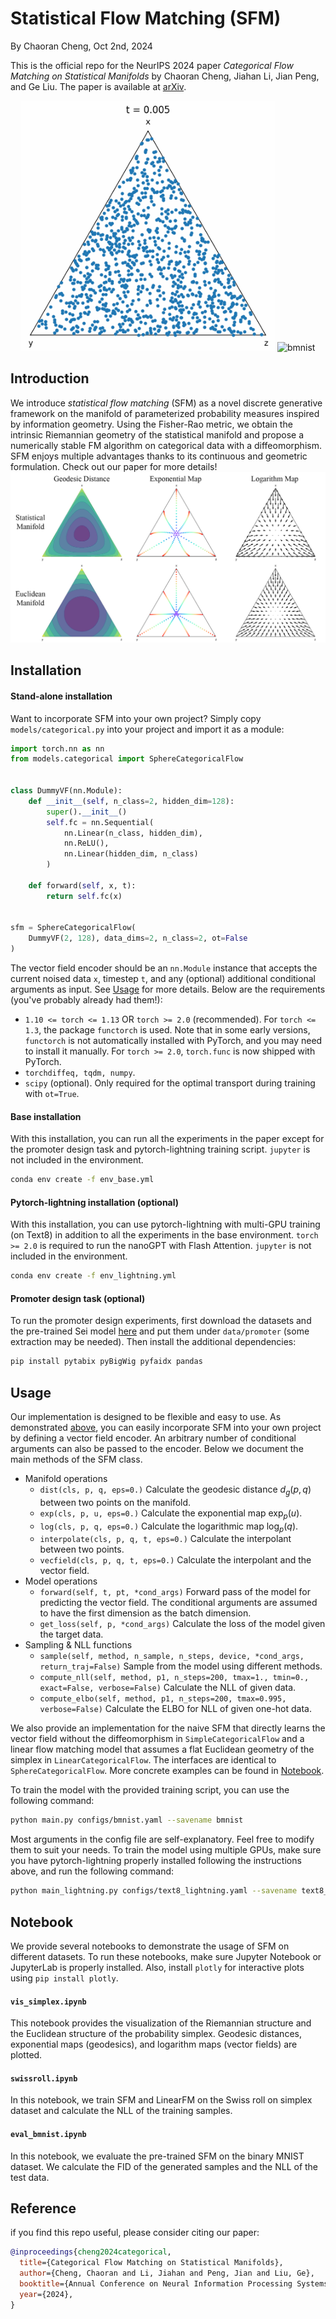 # Statistical Flow Matching (SFM)

By Chaoran Cheng, Oct 2nd, 2024

This is the official repo for the NeurIPS 2024 paper *Categorical Flow Matching on Statistical Manifolds* by Chaoran Cheng, Jiahan Li, Jian Peng, and Ge Liu. The paper is available at [arXiv](https://arxiv.org/abs/2405.16441).


<p align="center">
<img src="assets/swissroll.gif" height="400" alt="swissroll"/>
<img src="assets/bmnist.gif" height="400" alt="bmnist"/>
</p>


## Introduction

We introduce *statistical flow matching* (SFM) as a novel discrete generative framework on the manifold of parameterized probability measures inspired by information geometry. Using the Fisher-Rao metric, we obtain the intrinsic Riemannian geometry of the statistical manifold and propose a numerically stable FM algorithm on categorical data with a diffeomorphism. SFM enjoys multiple advantages thanks to its continuous and geometric formulation. Check out our paper for more details!
![geometry](assets/geo.png)


## Installation

#### Stand-alone installation
Want to incorporate SFM into your own project? Simply copy `models/categorical.py` into your project and import it as a module:
```python
import torch.nn as nn
from models.categorical import SphereCategoricalFlow


class DummyVF(nn.Module):
    def __init__(self, n_class=2, hidden_dim=128):
        super().__init__()
        self.fc = nn.Sequential(
            nn.Linear(n_class, hidden_dim),
            nn.ReLU(),
            nn.Linear(hidden_dim, n_class)
        )

    def forward(self, x, t):
        return self.fc(x)


sfm = SphereCategoricalFlow(
    DummyVF(2, 128), data_dims=2, n_class=2, ot=False
)
```

The vector field encoder should be an `nn.Module` instance that accepts the current noised data `x`, timestep `t`, and any (optional) additional conditional arguments as input. See [Usage](#usage) for more details. Below are the requirements (you've probably already had them!):

- `1.10 <= torch <= 1.13` OR `torch >= 2.0` (recommended). For `torch <= 1.3`, the package `functorch` is used. Note that in some early versions, `functorch` is not automatically installed with PyTorch, and you may need to install it manually. For `torch >= 2.0`, `torch.func` is now shipped with PyTorch.
- `torchdiffeq, tqdm, numpy`.
- `scipy` (optional). Only required for the optimal transport during training with `ot=True`.


#### Base installation
With this installation, you can run all the experiments in the paper except for the promoter design task and pytorch-lightning training script. `jupyter` is not included in the environment.
```bash
conda env create -f env_base.yml
```

#### Pytorch-lightning installation (optional)
With this installation, you can use pytorch-lightning with multi-GPU training (on Text8) in addition to all the experiments in the base environment. `torch >= 2.0` is required to run the nanoGPT with Flash Attention. `jupyter` is not included in the environment.
```bash
conda env create -f env_lightning.yml
```

#### Promoter design task (optional)
To run the promoter design experiments, first download the datasets and the pre-trained Sei model [here](https://doi.org/10.5281/zenodo.7943307) and put them under `data/promoter` (some extraction may be needed). Then install the additional dependencies:
```bash
pip install pytabix pyBigWig pyfaidx pandas
```



## Usage

Our implementation is designed to be flexible and easy to use. As demonstrated [above](#stand-alone-installation), you can easily incorporate SFM into your own project by defining a vector field encoder. An arbitrary number of conditional arguments can also be passed to the encoder. Below we document the main methods of the SFM class.

- Manifold operations
  - `dist(cls, p, q, eps=0.)` Calculate the geodesic distance $d_g(p,q)$ between two points on the manifold.
  - `exp(cls, p, u, eps=0.)` Calculate the exponential map $\exp_p(u)$.
  - `log(cls, p, q, eps=0.)` Calculate the logarithmic map $\log_p(q)$.
  - `interpolate(cls, p, q, t, eps=0.)` Calculate the interpolant between two points.
  - `vecfield(cls, p, q, t, eps=0.)` Calculate the interpolant and the vector field.
- Model operations
  - `forward(self, t, pt, *cond_args)` Forward pass of the model for predicting the vector field. The conditional arguments are assumed to have the first dimension as the batch dimension.
  - `get_loss(self, p, *cond_args)` Calculate the loss of the model given the target data.
- Sampling & NLL functions
  - `sample(self, method, n_sample, n_steps, device, *cond_args, return_traj=False)` Sample from the model using different methods.
  - `compute_nll(self, method, p1, n_steps=200, tmax=1., tmin=0., exact=False, verbose=False)` Calculate the NLL of given data.
  - `compute_elbo(self, method, p1, n_steps=200, tmax=0.995, verbose=False)` Calculate the ELBO for NLL of given one-hot data.

We also provide an implementation for the naive SFM that directly learns the vector field without the diffeomorphism in `SimpleCategoricalFlow` and a linear flow matching model that assumes a flat Euclidean geometry of the simplex in `LinearCategoricalFlow`. The interfaces are identical to `SphereCategoricalFlow`. More concrete examples can be found in [Notebook](#notebook).

To train the model with the provided training script, you can use the following command:
```bash
python main.py configs/bmnist.yaml --savename bmnist
```
Most arguments in the config file are self-explanatory. Feel free to modify them to suit your needs.
To train the model using multiple GPUs, make sure you have pytorch-lightning properly installed following the instructions above, and run the following command:

```bash
python main_lightning.py configs/text8_lightning.yaml --savename text8_lightning
```



## Notebook

We provide several notebooks to demonstrate the usage of SFM on different datasets. To run these notebooks, make sure Jupyter Notebook or JupyterLab is properly installed. Also, install `plotly` for interactive plots using `pip install plotly`.

#### `vis_simplex.ipynb`
This notebook provides the visualization of the Riemannian structure and the Euclidean structure of the probability simplex. Geodesic distances, exponential maps (geodesics), and logarithm maps (vector fields) are plotted.

#### `swissroll.ipynb`
In this notebook, we train SFM and LinearFM on the Swiss roll on simplex dataset and calculate the NLL of the training samples.

#### `eval_bmnist.ipynb`
In this notebook, we evaluate the pre-trained SFM on the binary MNIST dataset. We calculate the FID of the generated samples and the NLL of the test data.



## Reference

if you find this repo useful, please consider citing our paper:
```bibtex
@inproceedings{cheng2024categorical,
  title={Categorical Flow Matching on Statistical Manifolds},
  author={Cheng, Chaoran and Li, Jiahan and Peng, Jian and Liu, Ge},
  booktitle={Annual Conference on Neural Information Processing Systems 2024, NeurIPS 2024, Vancouver, BC, Canada, December 10 - 15, 2024},
  year={2024},
}
```